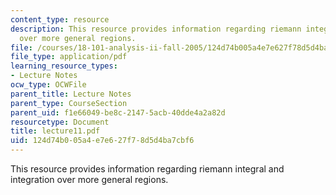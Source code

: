 ```yaml
---
content_type: resource
description: This resource provides information regarding riemann integral and integration
  over more general regions.
file: /courses/18-101-analysis-ii-fall-2005/124d74b005a4e7e627f78d5d4ba7cbf6_lecture11.pdf
file_type: application/pdf
learning_resource_types:
- Lecture Notes
ocw_type: OCWFile
parent_title: Lecture Notes
parent_type: CourseSection
parent_uid: f1e66049-be8c-2147-5acb-40dde4a2a82d
resourcetype: Document
title: lecture11.pdf
uid: 124d74b0-05a4-e7e6-27f7-8d5d4ba7cbf6
---
```

This resource provides information regarding riemann integral and integration over more general regions.

